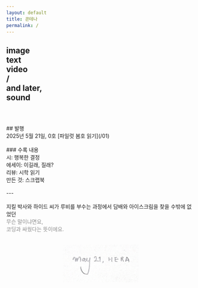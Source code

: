 ```yaml
---
layout: default
title: 콘테나
permalink: /
---
```


image<br>
text<br>
video<br>
 /<br>
and later,<br>
sound<br>
<br>
---
<br>
## 발행<br>
2025년 5월 21일, 0호 [파일럿 봄호 읽기](/01)<br>
<br>
### 수록 내용<br>
시: 행복한 결정<br>
에세이: 이길래, 질래?<br>
리뷰: 시학 읽기<br>
만든 것: 스크랩북<br>
<br>
---<br>
<br>
지킬 박사와 하이드 씨가 루비를 부수는 과정에서 담배와 아이스크림을 찾을 수밖에 없었던<br>
<font color="#8e8e8e">무슨 말이냐면요,<br>
코딩과 싸웠다는 뜻이에요.</font>
<br>
<img src="/images/may21-hera.png" alt="may 21, hera" style="height: 100px; display: block; margin: 2rem auto 0;">
<br>
